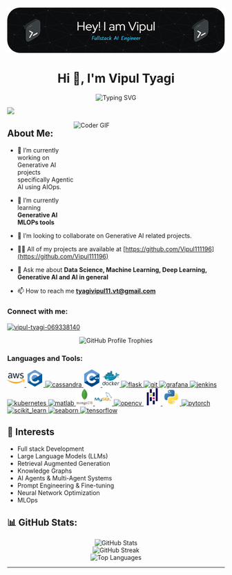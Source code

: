 ![Header](https://github.com/Vipul111196/GithubBaner/blob/master/github-header-image%20(1).png)

<h1 align="center">Hi 👋, I'm Vipul Tyagi</h1>

<p align="center">
  <img src="https://readme-typing-svg.herokuapp.com?font=Jetbrains+Mono&size=24&duration=3500&color=00BFFF&center=true&vCenter=true&width=500&lines=Fullstack+AI+ENGINEER;Focus+Generative+AI+Engineer" alt="Typing SVG">
</p>

[![](https://visitcount.itsvg.in/api?id=Vipul111196&icon=1&color=12)](https://visitcount.itsvg.in)

<img align="right" alt="Coder GIF" height=250 width=350 src="https://cdn.dribbble.com/users/730703/screenshots/6581243/avento.gif" />

## About Me:

- 🔭 I’m currently working on Generative AI projects specifically Agentic AI using AIOps.

- 🌱 I’m currently learning **Generative AI** **MLOPs tools**

- 👯 I’m looking to collaborate on Generative AI related projects.

- 👨‍💻 All of my projects are available at [https://github.com/Vipul111196](https://github.com/Vipul111196)

- 💬 Ask me about **Data Science, Machine Learning, Deep Learning, Generative AI and AI in general**

- 📫 How to reach me **tyagivipul11.vt@gmail.com**

 <h3 align="left">Connect with me:</h3>
<p align="left">
<a href="https://linkedin.com/in/vipul-tyagi-069338140" target="blank"><img align="center" src="https://raw.githubusercontent.com/rahuldkjain/github-profile-readme-generator/master/src/images/icons/Social/linked-in-alt.svg" alt="vipul-tyagi-069338140" height="30" width="40" /></a>
</p>

<p align="center">
  <img src="https://github-profile-trophy.vercel.app/?username=Vipul111196&no-frame=tru&column=-1&title=-Followers" alt="GitHub Profile Trophies">
</p>

<h3 align="left">Languages and Tools:</h3>
<p align="left"> <a href="https://aws.amazon.com" target="_blank" rel="noreferrer"> <img src="https://raw.githubusercontent.com/devicons/devicon/master/icons/amazonwebservices/amazonwebservices-original-wordmark.svg" alt="aws" width="40" height="40"/> </a> <a href="https://www.cprogramming.com/" target="_blank" rel="noreferrer"> <img src="https://raw.githubusercontent.com/devicons/devicon/master/icons/c/c-original.svg" alt="c" width="40" height="40"/> </a> <a href="https://cassandra.apache.org/" target="_blank" rel="noreferrer"> <img src="https://www.vectorlogo.zone/logos/apache_cassandra/apache_cassandra-icon.svg" alt="cassandra" width="40" height="40"/> </a> <a href="https://www.w3schools.com/cpp/" target="_blank" rel="noreferrer"> <img src="https://raw.githubusercontent.com/devicons/devicon/master/icons/cplusplus/cplusplus-original.svg" alt="cplusplus" width="40" height="40"/> </a> <a href="https://www.docker.com/" target="_blank" rel="noreferrer"> <img src="https://raw.githubusercontent.com/devicons/devicon/master/icons/docker/docker-original-wordmark.svg" alt="docker" width="40" height="40"/> </a> <a href="https://flask.palletsprojects.com/" target="_blank" rel="noreferrer"> <img src="https://www.vectorlogo.zone/logos/pocoo_flask/pocoo_flask-icon.svg" alt="flask" width="40" height="40"/> </a> <a href="https://git-scm.com/" target="_blank" rel="noreferrer"> <img src="https://www.vectorlogo.zone/logos/git-scm/git-scm-icon.svg" alt="git" width="40" height="40"/> </a> <a href="https://grafana.com" target="_blank" rel="noreferrer"> <img src="https://www.vectorlogo.zone/logos/grafana/grafana-icon.svg" alt="grafana" width="40" height="40"/> </a> <a href="https://www.jenkins.io" target="_blank" rel="noreferrer"> <img src="https://www.vectorlogo.zone/logos/jenkins/jenkins-icon.svg" alt="jenkins" width="40" height="40"/> </a> <a href="https://kubernetes.io" target="_blank" rel="noreferrer"> <img src="https://www.vectorlogo.zone/logos/kubernetes/kubernetes-icon.svg" alt="kubernetes" width="40" height="40"/> </a> <a href="https://www.mathworks.com/" target="_blank" rel="noreferrer"> <img src="https://upload.wikimedia.org/wikipedia/commons/2/21/Matlab_Logo.png" alt="matlab" width="40" height="40"/> </a> <a href="https://www.mongodb.com/" target="_blank" rel="noreferrer"> <img src="https://raw.githubusercontent.com/devicons/devicon/master/icons/mongodb/mongodb-original-wordmark.svg" alt="mongodb" width="40" height="40"/> </a> <a href="https://www.mysql.com/" target="_blank" rel="noreferrer"> <img src="https://raw.githubusercontent.com/devicons/devicon/master/icons/mysql/mysql-original-wordmark.svg" alt="mysql" width="40" height="40"/> </a> <a href="https://opencv.org/" target="_blank" rel="noreferrer"> <img src="https://www.vectorlogo.zone/logos/opencv/opencv-icon.svg" alt="opencv" width="40" height="40"/> </a> <a href="https://pandas.pydata.org/" target="_blank" rel="noreferrer"> <img src="https://raw.githubusercontent.com/devicons/devicon/2ae2a900d2f041da66e950e4d48052658d850630/icons/pandas/pandas-original.svg" alt="pandas" width="40" height="40"/> </a> <a href="https://www.python.org" target="_blank" rel="noreferrer"> <img src="https://raw.githubusercontent.com/devicons/devicon/master/icons/python/python-original.svg" alt="python" width="40" height="40"/> </a> <a href="https://pytorch.org/" target="_blank" rel="noreferrer"> <img src="https://www.vectorlogo.zone/logos/pytorch/pytorch-icon.svg" alt="pytorch" width="40" height="40"/> </a> <a href="https://scikit-learn.org/" target="_blank" rel="noreferrer"> <img src="https://upload.wikimedia.org/wikipedia/commons/0/05/Scikit_learn_logo_small.svg" alt="scikit_learn" width="40" height="40"/> </a> <a href="https://seaborn.pydata.org/" target="_blank" rel="noreferrer"> <img src="https://seaborn.pydata.org/_images/logo-mark-lightbg.svg" alt="seaborn" width="40" height="40"/> </a> <a href="https://www.tensorflow.org" target="_blank" rel="noreferrer"> <img src="https://www.vectorlogo.zone/logos/tensorflow/tensorflow-icon.svg" alt="tensorflow" width="40" height="40"/> </a> </p>

## 🎯 Interests
- Full stack Development
- Large Language Models (LLMs)
- Retrieval Augmented Generation
- Knowledge Graphs
- AI Agents & Multi-Agent Systems
- Prompt Engineering & Fine-tuning
- Neural Network Optimization
- MLOps

## 📊 GitHub Stats:

<p align="center">
<!--   <img src="https://github-readme-stats.vercel.app/api?username=Vipul111196&theme=dark&hide_border=false&include_all_commits=false&count_private=false" alt="GitHub Stats" /><br/> -->
<p align="center">
  <img src="https://github-readme-stats.vercel.app/api?username=Vipul111196&theme=dark&hide_border=false&include_all_commits=false&count_private=false&hide_rank=true&v=1" alt="GitHub Stats" /><br/>
  <img src="https://github-readme-streak-stats.herokuapp.com/?user=Vipul111196&theme=dark&hide_border=false&v=1" alt="GitHub Streak" /><br/>
  <img src="https://github-readme-stats.vercel.app/api/top-langs/?username=Vipul111196&theme=dark&hide_border=false&include_all_commits=false&count_private=false&layout=compact&v=1" alt="Top Languages" />
</p>



---


